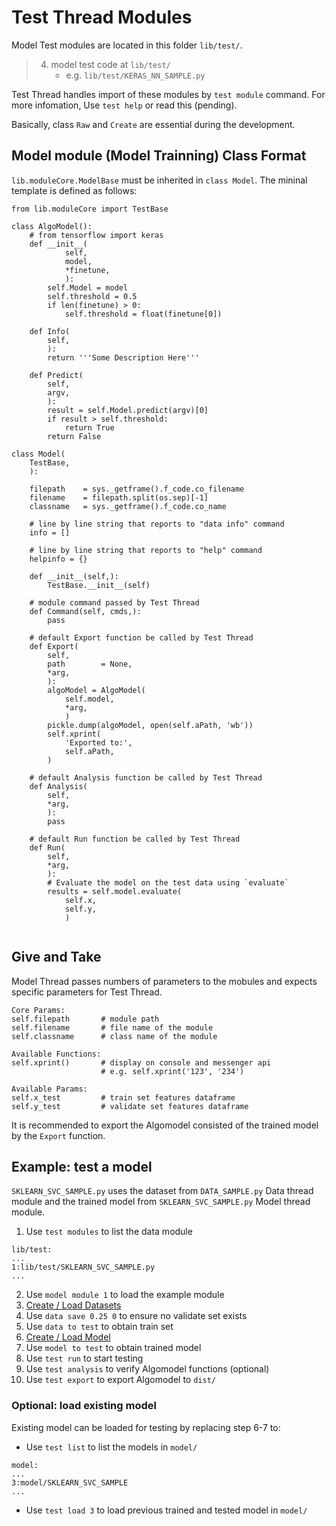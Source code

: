 # Test Thread Modules

Model Test modules are located in this folder `lib/test/`.
> 4. model test code at `lib/test/`
>     - e.g. `lib/test/KERAS_NN_SAMPLE.py `

Test Thread handles import of these modules by `test module` command. For more infomation, Use `test help` or read this (pending).

Basically, class `Raw` and `Create` are essential during the development.

## Model module (Model Trainning) Class Format
`lib.moduleCore.ModelBase` must be inherited in `class Model`. The mininal template is defined as follows:
```
from lib.moduleCore import TestBase

class AlgoModel():
    # from tensorflow import keras
    def __init__(
            self,
            model,
            *finetune,
            ):
        self.Model = model
        self.threshold = 0.5
        if len(finetune) > 0:
            self.threshold = float(finetune[0])
    
    def Info(
        self,
        ):        
        return '''Some Description Here'''

    def Predict(
        self,
        argv,
        ):
        result = self.Model.predict(argv)[0]
        if result > self.threshold:
            return True
        return False

class Model(
    TestBase,
    ):

    filepath    = sys._getframe().f_code.co_filename
    filename    = filepath.split(os.sep)[-1]
    classname   = sys._getframe().f_code.co_name

    # line by line string that reports to "data info" command
    info = []

    # line by line string that reports to "help" command
    helpinfo = {}

    def __init__(self,):
        TestBase.__init__(self)

    # module command passed by Test Thread
    def Command(self, cmds,):
        pass
    
    # default Export function be called by Test Thread
    def Export(
        self, 
        path        = None,
        *arg,
        ):
        algoModel = AlgoModel(
            self.model,
            *arg,
            )
        pickle.dump(algoModel, open(self.aPath, 'wb'))
        self.xprint(
            'Exported to:',
            self.aPath,
        )
        
    # default Analysis function be called by Test Thread
    def Analysis(
        self,
        *arg,
        ):
        pass
    
    # default Run function be called by Test Thread
    def Run(
        self,
        *arg,
        ):
        # Evaluate the model on the test data using `evaluate`
        results = self.model.evaluate(
            self.x,
            self.y,
            )
        
```
## Give and Take
Model Thread passes numbers of parameters to the mobules and expects specific parameters for Test Thread.
```
Core Params:
self.filepath       # module path
self.filename       # file name of the module 
self.classname      # class name of the module

Available Functions:
self.xprint()       # display on console and messenger api
                    # e.g. self.xprint('123', '234')

Available Params:
self.x_test         # train set features dataframe
self.y_test         # validate set features dataframe
```
It is recommended to export the Algomodel consisted of the trained model by the `Export` function.

## Example: test a model
`SKLEARN_SVC_SAMPLE.py` uses the dataset from `DATA_SAMPLE.py` Data thread module and the trained model from `SKLEARN_SVC_SAMPLE.py` Model thread module.
1. Use `test modules` to list the data module
```
lib/test:
...
1:lib/test/SKLEARN_SVC_SAMPLE.py
...
```
2. Use `model module 1` to load the example module
3. [Create / Load Datasets](lib/data/README.md)
4. Use `data save 0.25 0` to ensure no validate set exists
5. Use `data to test` to obtain train set
6. [Create / Load Model](lib/test/README.md)
7. Use `model to test` to obtain trained model
8. Use `test run` to start testing
9. Use `test analysis` to verify Algomodel functions (optional)
10. Use `test export` to export Algomodel to `dist/`

### Optional: load existing model
Existing model can be loaded for testing by replacing step 6-7 to:
- Use `test list` to list the models in `model/`
```
model:
...
3:model/SKLEARN_SVC_SAMPLE
...
```
- Use `test load 3` to load previous trained and tested model in `model/`